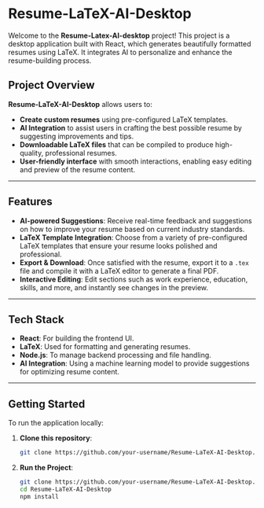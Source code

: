 # Resume-LaTeX-AI-Desktop

Welcome to the **Resume-Latex-AI-desktop** project! This project is a desktop application built with React, which generates beautifully formatted resumes using LaTeX. It integrates AI to personalize and enhance the resume-building process.

## Project Overview

**Resume-LaTeX-AI-Desktop** allows users to:

- **Create custom resumes** using pre-configured LaTeX templates.
- **AI Integration** to assist users in crafting the best possible resume by suggesting improvements and tips.
- **Downloadable LaTeX files** that can be compiled to produce high-quality, professional resumes.
- **User-friendly interface** with smooth interactions, enabling easy editing and preview of the resume content.
  
---

## Features

- **AI-powered Suggestions**: Receive real-time feedback and suggestions on how to improve your resume based on current industry standards.
- **LaTeX Template Integration**: Choose from a variety of pre-configured LaTeX templates that ensure your resume looks polished and professional.
- **Export & Download**: Once satisfied with the resume, export it to a `.tex` file and compile it with a LaTeX editor to generate a final PDF.
- **Interactive Editing**: Edit sections such as work experience, education, skills, and more, and instantly see changes in the preview.

---

## Tech Stack

- **React**: For building the frontend UI.
- **LaTeX**: Used for formatting and generating resumes.
- **Node.js**: To manage backend processing and file handling.
- **AI Integration**: Using a machine learning model to provide suggestions for optimizing resume content.

---

## Getting Started

To run the application locally:

1. **Clone this repository**:
   ```bash
   git clone https://github.com/your-username/Resume-LaTeX-AI-Desktop.git
2. **Run the Project**:
   ```bash
   git clone https://github.com/your-username/Resume-LaTeX-AI-Desktop.git
   cd Resume-LaTeX-AI-Desktop
   npm install
